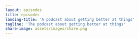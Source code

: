 ```yaml
---
layout: episodes
title: episodes
landing-title: 'A podcast about getting better at things'
tagline: 'The podcast about getting better at things'
share-image: assets/images/share.png
---
```

